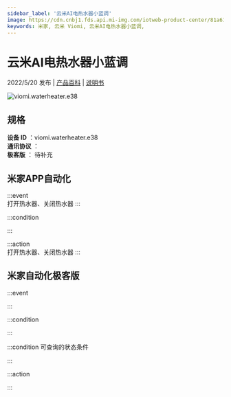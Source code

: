 ```yaml
---
sidebar_label: '云米AI电热水器小蓝调'
image: https://cdn.cnbj1.fds.api.mi-img.com/iotweb-product-center/81a6136aaae18dcdb822ac3781db6cbd_1649835225171.png?GalaxyAccessKeyId=AKVGLQWBOVIRQ3XLEW&Expires=9223372036854775807&Signature=h1dSeKw7bj7koIcrGPOUG+WwI0c=
keywords: 米家, 云米 Viomi, 云米AI电热水器小蓝调, 
---
```

# 云米AI电热水器小蓝调

2022/5/20 发布 | [产品百科](https://home.mi.com/webapp/content/baike/product/index.html?model=viomi.waterheater.e38/) | [说明书](https://home.mi.com/views/introduction.html?model=viomi.waterheater.e38&region=cn)

![viomi.waterheater.e38](https://cdn.cnbj1.fds.api.mi-img.com/iotweb-product-center/81a6136aaae18dcdb822ac3781db6cbd_1649835225171.png?GalaxyAccessKeyId=AKVGLQWBOVIRQ3XLEW&Expires=9223372036854775807&Signature=h1dSeKw7bj7koIcrGPOUG+WwI0c=)

## 规格  
> 
**设备 ID** ：viomi.waterheater.e38  
**通讯协议** ：  
**极客版**  ： 待补充 


## 米家APP自动化  

:::event  
打开热水器、关闭热水器
:::

:::condition  

:::

:::action   
打开热水器、关闭热水器
:::

## 米家自动化极客版  

:::event  

:::

:::condition  

:::

:::condition 可查询的状态条件  

:::

:::action  

:::

        
